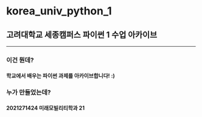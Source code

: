# korea_univ_python_1
## 고려대학교 세종캠퍼스 파이썬 1 수업 아카이브
-----------------
### 이건 뭔데?
#### 학교에서 배우는 파이썬 과제를 아카이브합니다! :)
### 누가 만들었는데?
#### 2021271424 미래모빌리티학과 21

